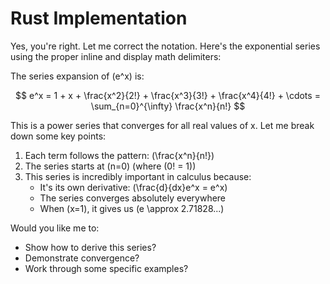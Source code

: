 # Rust Implementation

Yes, you're right. Let me correct the notation. Here's the exponential series using the proper inline and display math delimiters:

The series expansion of \(e^x\) is:

$$
e^x = 1 + x + \frac{x^2}{2!} + \frac{x^3}{3!} + \frac{x^4}{4!} + \cdots = \sum_{n=0}^{\infty} \frac{x^n}{n!}
$$

This is a power series that converges for all real values of x. Let me break down some key points:

1. Each term follows the pattern: \(\frac{x^n}{n!}\)
2. The series starts at \(n=0\) (where \(0! = 1\))
3. This series is incredibly important in calculus because:
   - It's its own derivative: \(\frac{d}{dx}e^x = e^x\)
   - The series converges absolutely everywhere
   - When \(x=1\), it gives us \(e \approx 2.71828...\)

Would you like me to:
- Show how to derive this series?
- Demonstrate convergence?
- Work through some specific examples?
